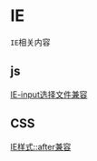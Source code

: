 <!--
 * @Author: tangdaoyong
 * @Date: 2021-04-14 11:51:44
 * @LastEditors: tangdaoyong
 * @LastEditTime: 2021-04-14 13:35:43
 * @Description: IE
-->
# IE

`IE`相关内容

## js

[IE-input选择文件兼容](./js/IE-input选择文件兼容.md)


## CSS

[IE样式::after兼容](./css/IE样式::after兼容.md)